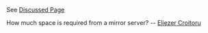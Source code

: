 See [Discussed
Page](/MirrorGuidelines#)

How much space is required from a mirror server? -- [Eliezer
Croitoru](/Eliezer%20Croitoru#)
